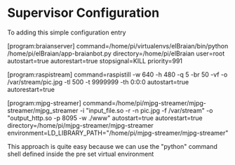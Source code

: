 Supervisor Configuration
========================

To adding this simple configuration entry

[program:braianserver]
command=/home/pi/virtualenvs/elBraian/bin/python /home/pi/elBraian/app-braianbot.py
directory=/home/pi/elBraian
user=root
autostart=true
autorestart=true
stopsignal=KILL
priority=991


[program:raspistream]
command=raspistill -w 640 -h 480 -q 5 -br 50 -vf -o /var/stream/pic.jpg -tl 500 -t 9999999 -th 0:0:0
autostart=true
autorestart=true

[program:mjpg-streamer]
command=/home/pi/mjpg-streamer/mjpg-streamer/mjpg_streamer -i "input_file.so -r -n pic.jpg -f /var/stream" -o "output_http.so -p 8095 -w ./www"
autostart=true
autorestart=true
directory=/home/pi/mjpg-streamer/mjpg-streamer
environment=LD_LIBRARY_PATH="/home/pi/mjpg-streamer/mjpg-streamer"	

This approach is quite easy because we can use the "python" command shell defined inside the pre set virtual environment


